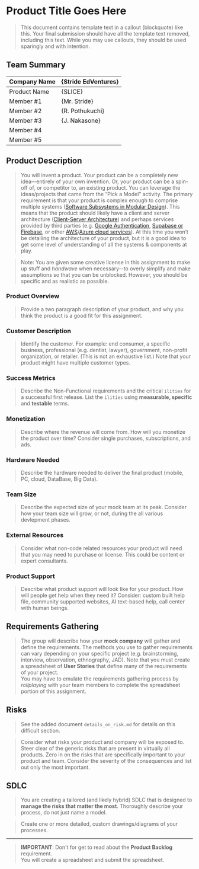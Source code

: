 # Product Title Goes Here
> This document contains template text in a callout (blockquote) like this. Your final submission should have all the template text removed, including this text. While you may use callouts, they should be used sparingly and with intention.  


## Team Summary
|Company Name|{Stride EdVentures}|
|------------|-------------------|
|Product Name| {SLICE}|
|Member #1| {Mr. Stride}|
|Member #2| {R. Pothukuchi}|
|Member #3| {J. Nakasone}|
|Member #4|  |
|Member #5|  |

## Product Description
> You will invent a product. Your product can be a completely new idea–-entirely of your own invention. Or, your product can be a spin-off of, or competitor to, an existing product. You can leverage the ideas/projects that came from the “Pick a Model” activity. The primary requirement is that your product is complex enough to comprise multiple systems ([Software Subsystems in Modular Design](https://en.wikipedia.org/wiki/Modular_programming)). This means that the product should likely have a client and server architecture ([Client-Server Architecture](https://en.wikipedia.org/wiki/Client%E2%80%93server_model)) and perhaps services provided by third parties (e.g. [Google Authentication](https://en.wikipedia.org/wiki/Google_Authenticator), [Supabase or Firebase](https://supabase.com/alternatives/supabase-vs-firebase), or other [AWS](https://aws.amazon.com/)/[Azure cloud services](https://azure.microsoft.com/en-us/products)).  At this time you won’t be detailing the architecture of your product, but it is a good idea to get some level of understanding of all the systems & components at play.  

> Note: You are given some creative license in this assignment to make up stuff and *handwave* when necessary--to overly simplify and make assumptions so that you can be unblocked. However, you should be specific and as realistic as possible.    

### Product Overview
> Provide a two paragraph description of your product, and why you think the product is a good fit for this assignment.

### Customer Description
> Identify the customer. For example: end consumer, a specific business, professional (e.g. dentist, lawyer), government, non-profit organization, or retailer. (This is not an exhaustive list.) Note that your product might have multiple customer types.

### Success Metrics
> Describe the Non-Functional requirements and the critical `ilities` for a successful first release. List the `ilities` using **measurable, specific** and **testable** terms.  

### Monetization
> Describe where the revenue will come from. How will you monetize the product over time? Consider single purchases, subscriptions, and ads. 

### Hardware Needed
> Describe the hardware needed to deliver the final product (mobile, PC, cloud, DataBase, Big Data).

### Team Size
> Describe the expected size of your mock team at its peak. Consider how your team size will grow, or not, during the all various devlepment phases.  

### External Resources
> Consider what non-code related resources your product will need that you may need to purchase or license. This could be content or expert consultants.  

### Product Support
> Describe what product support will look like for your product. How will people get help when they need it? Consider: custom built help file, community supported websites, AI text-based help, call center with human beings.


## Requirements Gathering
> The group will describe how your **mock company** will gather and define the requirements. The methods you use to gather requirements can vary depending on your specific project (e.g. brainstorming, interview, observation, ethnography, JAD). Note that you must create a spreadsheet of **User Stories** that define many of the requirements of your project.   
> You may have to emulate the requirements gathering process by *rollplaying* with your team members to complete the spreadsheet portion of this assignment.  

## Risks
> See the added document `details_on_risk.md` for details on this difficult section.  

> Consider what risks your product and company will be exposed to. Steer clear of the generic risks that are present in virtually all products. Zero in on the risks that are specifically important to your product and team. Consider the severity of the consequences and list out only the most important.  

## SDLC
> You are creating a tailored (and likely hybrid) SDLC that is designed to **manage the risks that matter the most**.  Thoroughly describe your process, do not just name a model.

> Create one or more detailed, custom drawings/diagrams of your processes.   

---

> **IMPORTANT**:  Don't for get to read about the **Product Backlog** requirement.  
> You will create a spreadsheet and submit the spreadsheet.  